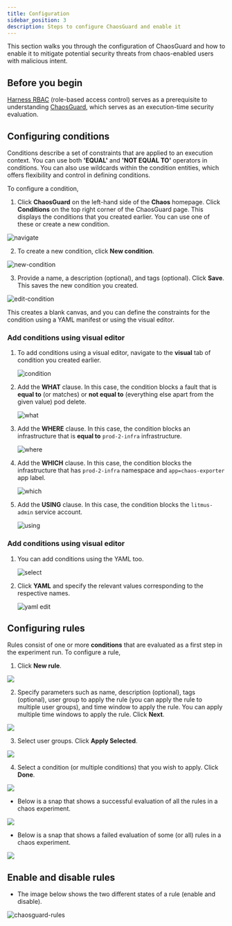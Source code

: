 ```yaml
---
title: Configuration
sidebar_position: 3
description: Steps to configure ChaosGuard and enable it
---
```


This section walks you through the configuration of ChaosGuard and how to enable it to mitigate potential security threats from chaos-enabled users with malicious intent.

## Before you begin

[Harness RBAC](./introduction-to-chaosguard) (role-based access control) serves as a prerequisite to understanding [ChaosGuard](./chaosguard-concepts), which serves as an execution-time security evaluation. 

## Configuring conditions
Conditions describe a set of constraints that are applied to an execution context. You can use both **'EQUAL'** and **'NOT EQUAL TO'** operators in conditions. You can also use wildcards within the condition entities, which offers flexibility and control in defining conditions.

To configure a condition,

1. Click **ChaosGuard** on the left-hand side of the **Chaos** homepage. Click **Conditions** on the top right corner of the ChaosGuard page. This displays the conditions that you created earlier. You can use one of these or create a new condition. 

![navigate](./static/configure-chaosguard/navigate-1.png)

2. To create a new condition, click **New condition**.

![new-condition](./static/configure-chaosguard/new-condition.png)

3. Provide a name, a description (optional), and tags (optional). Click **Save**. This saves the new condition you created.

![edit-condition](./static/configure-chaosguard/edit-condition.png)

This creates a blank canvas, and you can define the constraints for the condition using a YAML manifest or using the visual editor. 

### Add conditions using visual editor

1. To add conditions using a visual editor, navigate to the **visual** tab of condition you created earlier. 

	![condition](./static/configure-chaosguard/condition-create.png)

2. Add the **WHAT** clause. In this case, the condition blocks a fault that is **equal to** (or matches) or **not equal to** (everything else apart from the given value) pod delete.

	![what](./static/configure-chaosguard/condition-what.png)

3. Add the **WHERE** clause. In this case, the condition blocks an infrastructure that is **equal to** `prod-2-infra` infrastructure.

	![where](./static/configure-chaosguard/condition-where.png)

4. Add the **WHICH** clause. In this case, the condition blocks the infrastructure that has `prod-2-infra` namespace and `app=chaos-exporter` app label.

	![which](./static/configure-chaosguard/condition-which.png)

5. Add the **USING** clause. In this case, the condition blocks the `litmus-admin` service account.

	![using](./static/configure-chaosguard/condition-using.png)

### Add conditions using visual editor

1. You can add conditions using the YAML too.

	![select](./static/configure-chaosguard/select-1.png)

2. Click **YAML** and specify the relevant values corresponding to the respective names.

	![yaml edit](./static/configure-chaosguard/yaml-edit.png)

## Configuring rules

Rules consist of one or more **conditions** that are evaluated as a first step in the experiment run. To configure a rule,

1. Click **New rule**.

![](./static/configure-chaosguard/new-rule.png)

2. Specify parameters such as name, description (optional), tags (optional), user group to apply the rule (you can apply the rule to multiple user groups), and time window to apply the rule. You can apply multiple time windows to apply the rule. Click **Next**.

![](./static/configure-chaosguard/add-des-2.png)

3. Select user groups. Click **Apply Selected**.

![](./static/configure-chaosguard/usr-grp-3.png)

4. Select a condition (or multiple conditions) that you wish to apply. Click **Done**.

![](./static/configure-chaosguard/select-cnd-4.png)

* Below is a snap that shows a successful evaluation of all the rules in a chaos experiment.

![](./static/configure-chaosguard/rule-evaluation-pass.png)

* Below is a snap that shows a failed evaluation of some (or all) rules in a chaos experiment.

![](./static/configure-chaosguard/rule-evaluation-fail.png)

## Enable and disable rules

* The image below shows the two different states of a rule (enable and disable).

![chaosguard-rules](./static/configure-chaosguard/chaosguard-rules.png)
